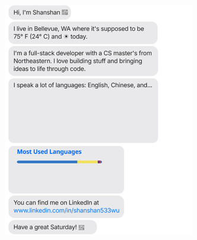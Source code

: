 [![](https://raw.githubusercontent.com/Shan533/Shan533/main/chat.svg)](https://www.linkedin.com/in/shanshan533wu)
